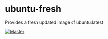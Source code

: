 # ubuntu-fresh
Provides a fresh updated image of ubuntu:latest

[![Master](https://travis-ci.org/LifeAfterNormal/ubuntu-fresh.svg?branch=master)](https://travis-ci.org/LifeAfterNormal/ubuntu-fresh)
